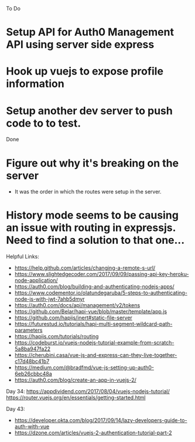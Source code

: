 To Do
# Setup API for Auth0 Management API using server side express
# Hook up vuejs to expose profile information
# Setup another dev server to push code to to test.

Done
# Figure out why it's breaking on the server
- It was the order in which the routes were setup in the server.
# History mode seems to be causing an issue with routing in expressjs. Need to find a solution to that one...

Helpful Links:
* https://help.github.com/articles/changing-a-remote-s-url/
* https://www.slightedgecoder.com/2017/09/09/passing-api-key-heroku-node-application/
* https://auth0.com/blog/building-and-authenticating-nodejs-apps/
* https://www.codementor.io/olatundegaruba/5-steps-to-authenticating-node-js-with-jwt-7ahb5dmyr
* https://auth0.com/docs/api/management/v2/tokens
* https://github.com/Belar/hapi-vue/blob/master/template/app.js
* https://github.com/hapijs/inert#static-file-server
* https://futurestud.io/tutorials/hapi-multi-segment-wildcard-path-parameters
* https://hapijs.com/tutorials/routing
* https://codeburst.io/vuejs-nodejs-tutorial-example-from-scratch-5a8ba947fa22
* https://cherubini.casa/vue-js-and-express-can-they-live-together-c17d48bc41b7
* https://medium.com/@bradfmd/vue-js-setting-up-auth0-6eb26cbbc48a
* https://auth0.com/blog/create-an-app-in-vuejs-2/

Day 34:
https://appdividend.com/2017/08/04/vuejs-nodejs-tutorial/
https://router.vuejs.org/en/essentials/getting-started.html

Day 43:
* https://developer.okta.com/blog/2017/09/14/lazy-developers-guide-to-auth-with-vue
* https://dzone.com/articles/vuejs-2-authentication-tutorial-part-2

